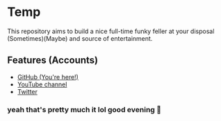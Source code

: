 # Temp
This repository aims to build a nice full-time funky feller at your disposal (Sometimes)(Maybe) and source of entertainment.

## Features (Accounts)
* [GitHub (You're here!)](https://github.com/3alTemp)
* [YouTube channel](https://www.youtube.com/channel/UCsyDTX7NIc7VNo60MPIwkSg)
* [Twitter](https://twitter.com/3alTemp)

### yeah that's pretty much it lol good evening 🤠

